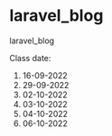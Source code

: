 # laravel_blog
laravel_blog

Class date:
1. 16-09-2022
2. 29-09-2022
3. 02-10-2022
4. 03-10-2022
5. 04-10-2022
6. 06-10-2022
